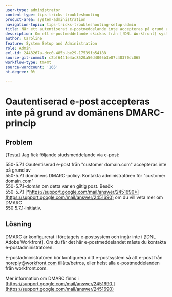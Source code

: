 ```yaml
---
user-type: administrator
content-type: tips-tricks-troubleshooting
product-area: system-administration
navigation-topic: tips-tricks-troubleshooting-setup-admin
title: När ett autentiserat e-postmeddelande inte accepteras på grund av domänens DMARC-princip
description: Om ett e-postmeddelande skickas från [!DNL Workfront] systemet inte accepteras på grund av domänens DMARC-princip kan e-postadministratören åtgärda problemet genom att konfigurera ditt e-postsystem så att alla e-postmeddelanden från workfront.com tillåts.
author: Caroline
feature: System Setup and Administration
role: Admin
exl-id: 2443267a-dcc0-485b-be29-17539fb54188
source-git-commit: c2bf6441e4ac8520a56d4005b3e87c48370dc065
workflow-type: tm+mt
source-wordcount: '165'
ht-degree: 0%

---
```


# Oautentiserad e-post accepteras inte på grund av domänens DMARC-princip

## Problem

[Testa] Jag fick följande studsmeddelande via e-post:

550-5.7.1 Oautentiserad e-post från &quot;customer domain.com&quot; accepteras inte på grund av\
550-5.7.1 domänens DMARC-policy. Kontakta administratören för &quot;customer domain.com&quot;\
550-5.7.1-domän om detta var en giltig post. Besök\
550-5.7.1 [*https://support.google.com/mail/answer/2451690*](https://support.google.com/mail/answer/2451690) om du vill veta mer om DMARC\
550 5.7.1-initiativ.

## Lösning

DMARC är konfigurerat i företagets e-postsystem och ingår inte i [!DNL Adobe Workfront]. Om du får det här e-postmeddelandet måste du kontakta e-postadministratören.

E-postadministratören bör konfigurera ditt e-postsystem så att e-post från noreply@workfront.com tillåts/betros, eller helst alla e-postmeddelanden från workfront.com.

Mer information om DMARC finns i [https://support.google.com/mail/answer/2451690.](https://support.google.com/mail/answer/2451690)

